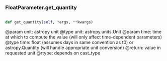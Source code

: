 ### FloatParameter.get_quantity

```py

def get_quantity(self, *args, **kwargs)

```



@param unit: astropy unit
@type unit: astropy.units.Unit
@param time: time at which to compute the value (will only affect
    time-dependent parameters)
@type time: float (assumes days in same convention as t0) or astropy.Quantity
    (will handle appropriate unit conversion)
@return: value in requested unit
@rtype: depends on cast_type

